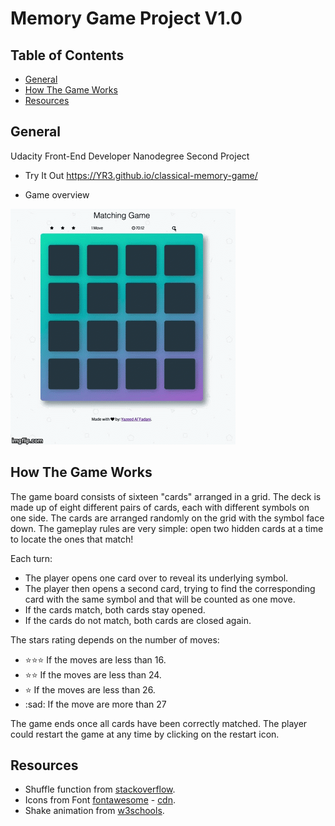 # Memory Game Project V1.0


## Table of Contents

* [General](#general)
* [How The Game Works](#how-the-game-works)
* [Resources](#resources)

## General 

Udacity Front-End Developer Nanodegree Second Project

* Try It Out https://YR3.github.io/classical-memory-game/ 

* Game overview 

<img src="img/memover.gif" alt="game-overview">

## How The Game Works

The game board consists of sixteen "cards" arranged in a grid. The deck is made up of eight different pairs of cards, each with 
different symbols on one side. The cards are arranged randomly on the grid with the symbol face down. The gameplay rules are very
simple: open two hidden cards at a time to locate the ones that match!

Each turn:

* The player opens one card over to reveal its underlying symbol.
* The player then opens a second card, trying to find the corresponding card with the same symbol and that will be counted as one move.
* If the cards match, both cards stay opened.
* If the cards do not match, both cards are closed again.

The stars rating depends on the number of moves:
*  :star::star::star: If the moves  are less than 16.
* :star::star: If the moves  are less than 24.
* :star: If the moves  are less than 26.
* :sad: If the move are more than 27


The game ends once all cards have been correctly matched.
The player could restart the game at any time by clicking on the restart icon.

## Resources

* Shuffle function from [stackoverflow](http://stackoverflow.com/a/2450976).
* Icons from Font [fontawesome](https://fontawesome.com/v4.7.0/icons/) - [cdn](https://maxcdn.bootstrapcdn.com/font-awesome/4.6.1/css/font-awesome.min.css).
* Shake animation from [w3schools](https://www.w3schools.com/howto/howto_css_shake_image.asp).

